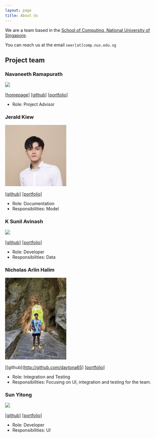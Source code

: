 ```yaml
---
layout: page
title: About Us
---
```


We are a team based in the [School of Computing, National University of Singapore](http://www.comp.nus.edu.sg).

You can reach us at the email `seer[at]comp.nus.edu.sg`

## Project team

### Navaneeth Ramapurath

<img src="images/johndoe.png" width="200px">

[[homepage](http://www.comp.nus.edu.sg/~damithch)]
[[github](https://github.com/johndoe)]
[[portfolio](team/johndoe.md)]

- Role: Project Advisor

### Jerald Kiew

<img src="images/jeraldkiew.jpeg" width="200px">

[[github](http://github.com/jeraldkiew)]
[[portfolio](team/johndoe.md)]

- Role: Documentation
- Responsibilities: Model

### K Sunil Avinash

<img src="images/johndoe.png" width="200px">

[[github](http://github.com/johndoe)] [[portfolio](team/johndoe.md)]

- Role: Developer
- Responsibilities: Data

### Nicholas Arlin Halim

<img src="images/nichalim.png" width="200px">

[[github](http://github.com/daytona65]
[[portfolio](team/johndoe.md)]

- Role: Integration and Testing
- Responsibilities: Focusing on UI, integration and testing for the team.

### Sun Yitong

<img src="images/johndoe.png" width="200px">

[[github](http://github.com/johndoe)]
[[portfolio](team/johndoe.md)]

- Role: Developer
- Responsibilities: UI
